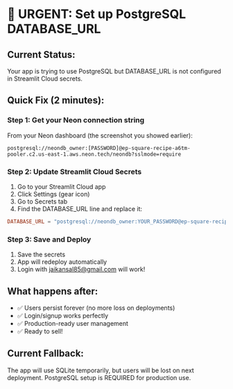 # 🚨 URGENT: Set up PostgreSQL DATABASE_URL

## Current Status:
Your app is trying to use PostgreSQL but DATABASE_URL is not configured in Streamlit Cloud secrets.

## Quick Fix (2 minutes):

### Step 1: Get your Neon connection string
From your Neon dashboard (the screenshot you showed earlier):
```
postgresql://neondb_owner:[PASSWORD]@ep-square-recipe-a6tm-pooler.c2.us-east-1.aws.neon.tech/neondb?sslmode=require
```

### Step 2: Update Streamlit Cloud Secrets
1. Go to your Streamlit Cloud app
2. Click Settings (gear icon)
3. Go to Secrets tab
4. Find the DATABASE_URL line and replace it:

```toml
DATABASE_URL = "postgresql://neondb_owner:YOUR_PASSWORD@ep-square-recipe-a6tm-pooler.c2.us-east-1.aws.neon.tech/neondb?sslmode=require"
```

### Step 3: Save and Deploy
1. Save the secrets
2. App will redeploy automatically
3. Login with jaikansal85@gmail.com will work!

## What happens after:
- ✅ Users persist forever (no more loss on deployments)
- ✅ Login/signup works perfectly
- ✅ Production-ready user management
- ✅ Ready to sell!

## Current Fallback:
The app will use SQLite temporarily, but users will be lost on next deployment.
PostgreSQL setup is REQUIRED for production use.
